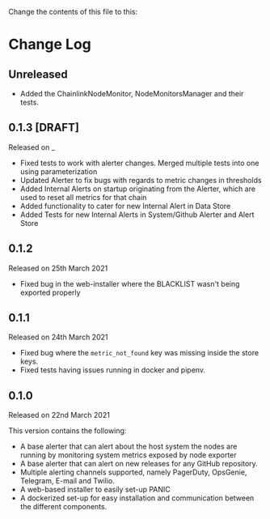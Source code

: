Change the contents of this file to this:

# Change Log

## Unreleased

- Added the ChainlinkNodeMonitor, NodeMonitorsManager and their tests.

## 0.1.3 [DRAFT]

Released on _

- Fixed tests to work with alerter changes. Merged multiple tests into one using parameterization
- Updated Alerter to fix bugs with regards to metric changes in thresholds
- Added Internal Alerts on startup originating from the Alerter, which are used to reset all metrics for that chain
- Added functionality to cater for new Internal Alert in Data Store
- Added Tests for new Internal Alerts in System/Github Alerter and Alert Store

## 0.1.2

Released on 25th March 2021

- Fixed bug in the web-installer where the BLACKLIST wasn't being exported properly

## 0.1.1

Released on 24th March 2021

- Fixed bug where the `metric_not_found` key was missing inside the store keys.
- Fixed tests having issues running in docker and pipenv.

## 0.1.0

Released on 22nd March 2021

This version contains the following:
* A base alerter that can alert about the host system the nodes are running by monitoring system metrics exposed by node exporter
* A base alerter that can alert on new releases for any GitHub repository.
* Multiple alerting channels supported, namely PagerDuty, OpsGenie, Telegram, E-mail and Twilio.
* A web-based installer to easily set-up PANIC
* A dockerized set-up for easy installation and communication between the different components.